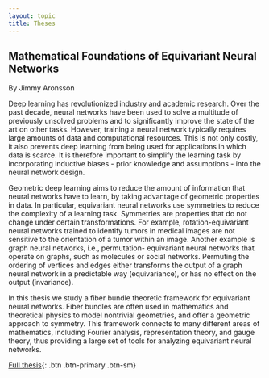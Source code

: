 ```yaml
---
layout: topic
title: Theses
---
```


## Mathematical Foundations of Equivariant Neural Networks
By Jimmy Aronsson

Deep learning has revolutionized industry and academic research. Over the
past decade, neural networks have been used to solve a multitude of previously
unsolved problems and to significantly improve the state of the art on other
tasks. However, training a neural network typically requires large amounts of
data and computational resources. This is not only costly, it also prevents deep
learning from being used for applications in which data is scarce. It is therefore
important to simplify the learning task by incorporating inductive biases - prior
knowledge and assumptions - into the neural network design.

Geometric deep learning aims to reduce the amount of information that neural
networks have to learn, by taking advantage of geometric properties in data. In
particular, equivariant neural networks use symmetries to reduce the complexity
of a learning task. Symmetries are properties that do not change under certain
transformations. For example, rotation-equivariant neural networks trained to
identify tumors in medical images are not sensitive to the orientation of a tumor
within an image. Another example is graph neural networks, i.e., permutation-
equivariant neural networks that operate on graphs, such as molecules or social
networks. Permuting the ordering of vertices and edges either transforms the
output of a graph neural network in a predictable way (equivariance), or has no
effect on the output (invariance).

In this thesis we study a fiber bundle theoretic framework for equivariant neural
networks. Fiber bundles are often used in mathematics and theoretical physics to
model nontrivial geometries, and offer a geometric approach to symmetry. This
framework connects to many different areas of mathematics, including Fourier
analysis, representation theory, and gauge theory, thus providing a large set of
tools for analyzing equivariant neural networks.

[Full thesis](/downloads/phd_theses/Jimmy_Aronsson.pdf){: .btn .btn-primary
.btn-sm}

